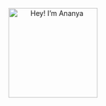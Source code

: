 <p align="center">
  <img src="https://i.imgur.com/u8HivgI.gif" alt="Hey! I’m Ananya" width="180"/>
</p>
